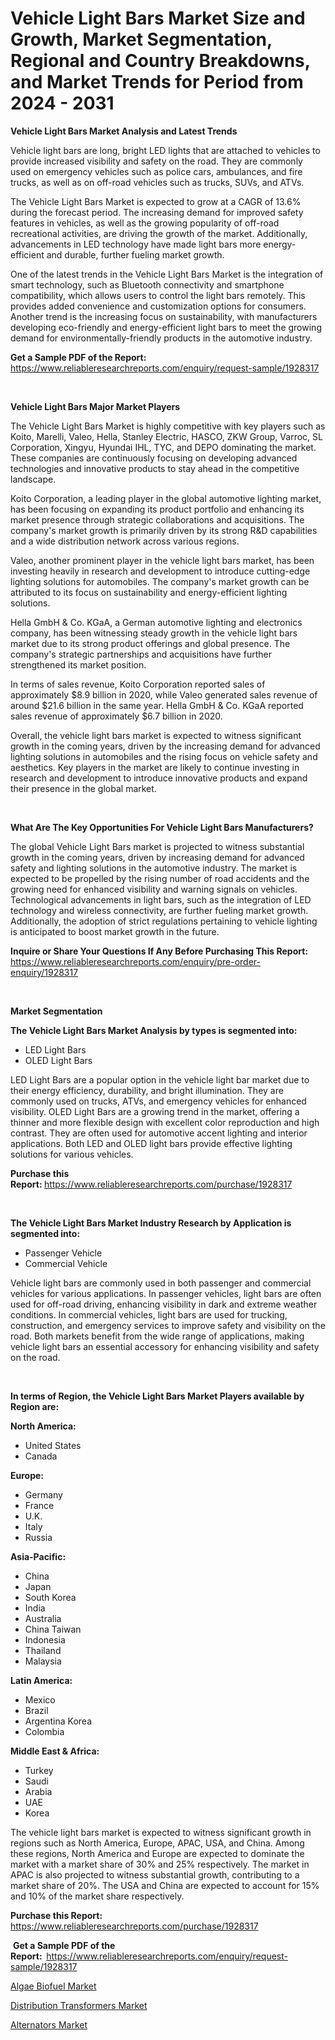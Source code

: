 <p><h1>Vehicle Light Bars Market Size and Growth, Market Segmentation, Regional and Country Breakdowns, and Market Trends for Period from 2024 -  2031</h1></p><p><strong>Vehicle Light Bars Market Analysis and Latest Trends</strong></p>
<p><p>Vehicle light bars are long, bright LED lights that are attached to vehicles to provide increased visibility and safety on the road. They are commonly used on emergency vehicles such as police cars, ambulances, and fire trucks, as well as on off-road vehicles such as trucks, SUVs, and ATVs.</p><p>The Vehicle Light Bars Market is expected to grow at a CAGR of 13.6% during the forecast period. The increasing demand for improved safety features in vehicles, as well as the growing popularity of off-road recreational activities, are driving the growth of the market. Additionally, advancements in LED technology have made light bars more energy-efficient and durable, further fueling market growth.</p><p>One of the latest trends in the Vehicle Light Bars Market is the integration of smart technology, such as Bluetooth connectivity and smartphone compatibility, which allows users to control the light bars remotely. This provides added convenience and customization options for consumers. Another trend is the increasing focus on sustainability, with manufacturers developing eco-friendly and energy-efficient light bars to meet the growing demand for environmentally-friendly products in the automotive industry.</p></p>
<p><strong>Get a Sample PDF of the Report:&nbsp;</strong> <a href="https://www.reliableresearchreports.com/enquiry/request-sample/1928317">https://www.reliableresearchreports.com/enquiry/request-sample/1928317</a></p>
<p>&nbsp;</p>
<p><strong>Vehicle Light Bars Major Market Players</strong></p>
<p><p>The Vehicle Light Bars Market is highly competitive with key players such as Koito, Marelli, Valeo, Hella, Stanley Electric, HASCO, ZKW Group, Varroc, SL Corporation, Xingyu, Hyundai IHL, TYC, and DEPO dominating the market. These companies are continuously focusing on developing advanced technologies and innovative products to stay ahead in the competitive landscape.</p><p>Koito Corporation, a leading player in the global automotive lighting market, has been focusing on expanding its product portfolio and enhancing its market presence through strategic collaborations and acquisitions. The company's market growth is primarily driven by its strong R&D capabilities and a wide distribution network across various regions.</p><p>Valeo, another prominent player in the vehicle light bars market, has been investing heavily in research and development to introduce cutting-edge lighting solutions for automobiles. The company's market growth can be attributed to its focus on sustainability and energy-efficient lighting solutions.</p><p>Hella GmbH & Co. KGaA, a German automotive lighting and electronics company, has been witnessing steady growth in the vehicle light bars market due to its strong product offerings and global presence. The company's strategic partnerships and acquisitions have further strengthened its market position.</p><p>In terms of sales revenue, Koito Corporation reported sales of approximately $8.9 billion in 2020, while Valeo generated sales revenue of around $21.6 billion in the same year. Hella GmbH & Co. KGaA reported sales revenue of approximately $6.7 billion in 2020.</p><p>Overall, the vehicle light bars market is expected to witness significant growth in the coming years, driven by the increasing demand for advanced lighting solutions in automobiles and the rising focus on vehicle safety and aesthetics. Key players in the market are likely to continue investing in research and development to introduce innovative products and expand their presence in the global market.</p></p>
<p>&nbsp;</p>
<p><strong>What Are The Key Opportunities For Vehicle Light Bars Manufacturers?</strong></p>
<p><p>The global Vehicle Light Bars market is projected to witness substantial growth in the coming years, driven by increasing demand for advanced safety and lighting solutions in the automotive industry. The market is expected to be propelled by the rising number of road accidents and the growing need for enhanced visibility and warning signals on vehicles. Technological advancements in light bars, such as the integration of LED technology and wireless connectivity, are further fueling market growth. Additionally, the adoption of strict regulations pertaining to vehicle lighting is anticipated to boost market growth in the future.</p></p>
<p><strong>Inquire or Share Your Questions If Any Before Purchasing This Report:</strong> <a href="https://www.reliableresearchreports.com/enquiry/pre-order-enquiry/1928317">https://www.reliableresearchreports.com/enquiry/pre-order-enquiry/1928317</a></p>
<p>&nbsp;</p>
<p><strong>Market Segmentation</strong></p>
<p><strong>The Vehicle Light Bars Market Analysis by types is segmented into:</strong></p>
<p><ul><li>LED Light Bars</li><li>OLED Light Bars</li></ul></p>
<p><p>LED Light Bars are a popular option in the vehicle light bar market due to their energy efficiency, durability, and bright illumination. They are commonly used on trucks, ATVs, and emergency vehicles for enhanced visibility. OLED Light Bars are a growing trend in the market, offering a thinner and more flexible design with excellent color reproduction and high contrast. They are often used for automotive accent lighting and interior applications. Both LED and OLED light bars provide effective lighting solutions for various vehicles.</p></p>
<p><strong>Purchase this Report:&nbsp;</strong><a href="https://www.reliableresearchreports.com/purchase/1928317">https://www.reliableresearchreports.com/purchase/1928317</a></p>
<p>&nbsp;</p>
<p><strong>The Vehicle Light Bars Market Industry Research by Application is segmented into:</strong></p>
<p><ul><li>Passenger Vehicle</li><li>Commercial Vehicle</li></ul></p>
<p><p>Vehicle light bars are commonly used in both passenger and commercial vehicles for various applications. In passenger vehicles, light bars are often used for off-road driving, enhancing visibility in dark and extreme weather conditions. In commercial vehicles, light bars are used for trucking, construction, and emergency services to improve safety and visibility on the road. Both markets benefit from the wide range of applications, making vehicle light bars an essential accessory for enhancing visibility and safety on the road.</p></p>
<p>&nbsp;</p>
<p><strong>In terms of Region, the Vehicle Light Bars Market Players available by Region are:</strong></p>
<p>
    <p> <strong> North America: </strong>
        <ul>
            <li>United States</li>
            <li>Canada</li>
        </ul>
        </p> 
    <p> <strong> Europe: </strong>
        <ul>
            <li>Germany</li>
            <li>France</li>
            <li>U.K.</li>
            <li>Italy</li>
            <li>Russia</li>
        </ul>
        </p> 
    <p> <strong> Asia-Pacific: </strong>
        <ul>
            <li>China</li>
            <li>Japan</li>
            <li>South Korea</li>
            <li>India</li>
            <li>Australia</li>
            <li>China Taiwan</li>
            <li>Indonesia</li>
            <li>Thailand</li>
            <li>Malaysia</li>
        </ul>
        </p> 
    <p> <strong> Latin America: </strong>
        <ul>
            <li>Mexico</li>
            <li>Brazil</li>
            <li>Argentina Korea</li>
            <li>Colombia</li>
        </ul>
        </p> 
    <p> <strong> Middle East & Africa: </strong>
        <ul>
            <li>Turkey</li>
            <li>Saudi</li>
            <li>Arabia</li>
            <li>UAE</li>
            <li>Korea</li>
        </ul>
    </p>
    </p>
<p><p>The vehicle light bars market is expected to witness significant growth in regions such as North America, Europe, APAC, USA, and China. Among these regions, North America and Europe are expected to dominate the market with a market share of 30% and 25% respectively. The market in APAC is also projected to witness substantial growth, contributing to a market share of 20%. The USA and China are expected to account for 15% and 10% of the market share respectively.</p></p>
<p><strong>Purchase this Report: </strong><a href="https://www.reliableresearchreports.com/purchase/1928317">https://www.reliableresearchreports.com/purchase/1928317</a></p>
<p>&nbsp;<strong>Get a Sample PDF of the Report:&nbsp;&nbsp;</strong><a href="https://www.reliableresearchreports.com/enquiry/request-sample/1928317">https://www.reliableresearchreports.com/enquiry/request-sample/1928317</a></p>
<p><strong></strong></p>
<p><p><a href="https://view.publitas.com/reportprime-1/decoding-the-algae-biofuel-market-a-deep-dive-into-the-latest-market-trends-market-segmentation-and-competitive-analysis/">Algae Biofuel Market</a></p><p><a href="https://view.publitas.com/reportprime-1/distribution-transformers-market-size-2024-2031-global-industrial-analysis-key-geographical-regions-market-share-top-key-players-product-types-and-forecast-research-report/">Distribution Transformers Market</a></p><p><a href="https://view.publitas.com/reportprime-1/alternators-market-a-comprehensive-report-of-its-market-share-growth-trends-2024-2031/">Alternators Market</a></p></p>